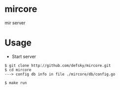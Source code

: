 # mircore
mir server

# Usage
- Start server
```
$ git clone http://github.com/defsky/mircore.git
$ cd mircore
---> config db info in file ./mircore/db/config.go

$ make run
```
